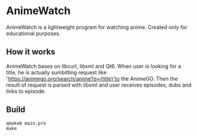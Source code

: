 # AnimeWatch
AnimeWatch is a lightweight program for watching anime. Created only for educational purposes.

## How it works
AnimeWatch bases on libcurl, libxml and Qt6. When user is looking for a title, he is actually sumbitting request like 'https://animego.org/search/anime?q={title}'to the AnimeGO. Then the result of request is parsed with libxml and user receives episodes, dubs and links to episode.

## Build
```
qmake6 main.pro
make
```

